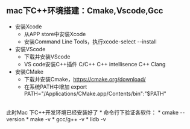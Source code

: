 ## mac下C++环境搭建：Cmake,Vscode,Gcc
* 安装Xcode
    * 从APP store中安装Xcode
    * 安装Command Line Tools，执行xcode-select --install 
* 安装VScode
    * 下载并安装VScode
    * VS code安装C++插件  C/C++  C++ intellisence  C++ Clang
* 安装CMake
    * 下载并安装Cmake，https://cmake.org/download/
    * 在系统PATH中增加 export PATH="/Applications/CMake.app/Contents/bin":"$PATH" 
<br>
此时Mac 下C++开发环境已经安装好了
* 命令行下验证各软件：
    * cmake --version
    * make -v
    * gcc/g++ -v
    * lldb -v
    
    
